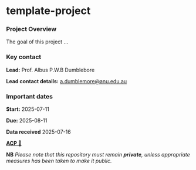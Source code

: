 

# template-project

### Project Overview

The goal of this project …

### Key contact

**Lead:** Prof. Albus P.W.B Dumblebore

**Lead contact details:** a.dumblemore@anu.edu.au

### Important dates

**Start:** 2025-07-11

**Due:** 2025-08-11

**Data received** 2025-07-16

**[ACP
🔗](https://anu365.sharepoint.com/:w:/r/sites/anu-aagi/Shared%20Documents/Collabs/AAGI-ANU%20Analytics%20Collaboration%20Plan%20Template.docx?d=w8713133078a7456f922e9091ed1cadd5&csf=1&web=1&e=D0Da2Y)**

**NB** *Please note that this repository must remain **private**, unless
appropriate measures has been taken to make it public.*
